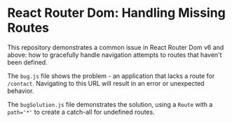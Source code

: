 # React Router Dom: Handling Missing Routes

This repository demonstrates a common issue in React Router Dom v6 and above: how to gracefully handle navigation attempts to routes that haven't been defined.

The `bug.js` file shows the problem - an application that lacks a route for `/contact`. Navigating to this URL will result in an error or unexpected behavior.

The `bugSolution.js` file demonstrates the solution, using a `Route` with a `path='*'` to create a catch-all for undefined routes.